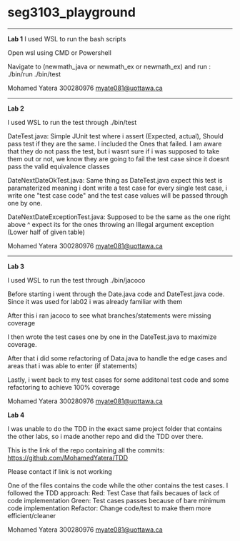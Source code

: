 # seg3103_playground
_____________________________________________
**Lab 1**
I used WSL to run the bash scripts

Open wsl using CMD or  Powershell

Navigate to (newmath_java or newmath_ex or newmath_ex) and run : 
   ./bin/run
   ./bin/test

Mohamed Yatera
300280976
myate081@uottawa.ca

_____________________________________________
**Lab 2**

I used WSL to run the test through ./bin/test

DateTest.java: Simple JUnit test where i assert (Expected, actual), Should pass test if they are the same. I included the 
Ones that failed. I am aware that they do not pass the test, but i wasnt sure if i was supposed to take them out or not,
we know they are going to fail the test case since it doesnt pass the valid equivalence classes

DateNextDateOkTest.java: Same thing as DateTest.java expect this test is paramaterized meaning i dont write a test case for every single
test case, i write one "test case code" and the test case values will be passed through one by one.

DateNextDateExceptionTest.java: Supposed to be the same as the one right above ^ expect its for the ones throwing 
an Illegal argument exception (Lower half of given table)

Mohamed Yatera
300280976
myate081@uottawa.ca

_____________________________________________
**Lab 3**

I used WSL to run the test through ./bin/jacoco

Before starting i went through the Date.java code and DateTest.java code. Since it was used for lab02 i was already familiar with them

After this i ran jacoco to see what branches/statements were missing coverage

I then wrote the test cases one by one in the DateTest.java to maximize coverage.

After that i did some refactoring of Data.java to handle the edge cases and areas that i was  able to enter (if statements)

Lastly, i went back to my test cases for some additonal test code and some refactoring to achieve 100% coverage

Mohamed Yatera
300280976
myate081@uottawa.ca


**Lab 4**

I was unable to do the TDD in the exact same project folder that contains the other labs, so i made another repo and did the TDD over there. 

This is the link of the repo containing all the commits:
https://github.com/MohamedYatera/TDD

Please contact if link is not working

One of the files contains the code while the other contains the test cases. I followed the TDD approach:
Red: Test Case that fails becaues of lack of code implementation
Green: Test cases passes because of bare minimum code implementation
Refactor: Change code/test to make them more efficient/cleaner

Mohamed Yatera
300280976
myate081@uottawa.ca
